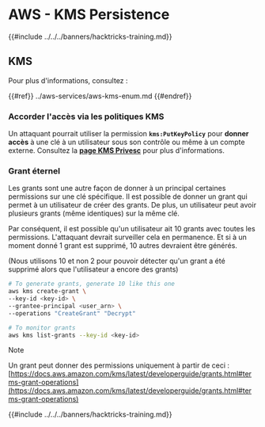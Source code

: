# AWS - KMS Persistence

{{#include ../../../banners/hacktricks-training.md}}

## KMS

Pour plus d'informations, consultez :

{{#ref}}
../aws-services/aws-kms-enum.md
{{#endref}}

### Accorder l'accès via les politiques KMS

Un attaquant pourrait utiliser la permission **`kms:PutKeyPolicy`** pour **donner accès** à une clé à un utilisateur sous son contrôle ou même à un compte externe. Consultez la [**page KMS Privesc**](../aws-privilege-escalation/aws-kms-privesc.md) pour plus d'informations.

### Grant éternel

Les grants sont une autre façon de donner à un principal certaines permissions sur une clé spécifique. Il est possible de donner un grant qui permet à un utilisateur de créer des grants. De plus, un utilisateur peut avoir plusieurs grants (même identiques) sur la même clé.

Par conséquent, il est possible qu'un utilisateur ait 10 grants avec toutes les permissions. L'attaquant devrait surveiller cela en permanence. Et si à un moment donné 1 grant est supprimé, 10 autres devraient être générés.

(Nous utilisons 10 et non 2 pour pouvoir détecter qu'un grant a été supprimé alors que l'utilisateur a encore des grants)
```bash
# To generate grants, generate 10 like this one
aws kms create-grant \
--key-id <key-id> \
--grantee-principal <user_arn> \
--operations "CreateGrant" "Decrypt"

# To monitor grants
aws kms list-grants --key-id <key-id>
```
> [!NOTE]
> Un grant peut donner des permissions uniquement à partir de ceci : [https://docs.aws.amazon.com/kms/latest/developerguide/grants.html#terms-grant-operations](https://docs.aws.amazon.com/kms/latest/developerguide/grants.html#terms-grant-operations)

{{#include ../../../banners/hacktricks-training.md}}
